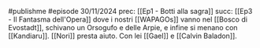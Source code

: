 #publishme #episode 30/11/2024
prec: [[Ep1 - Botti alla sagra]]
succ: [[Ep3 - Il Fantasma dell'Opera]]
dove i nostri [[WAPAGOs]] vanno nel [[Bosco di Evostadt]], schivano un Orsogufo e delle Arpie, e infine si menano con [[Kandiaru]]. [[Nori]] presta aiuto. Con lei [[Gael]] e [[Calvin Baladon]]. 